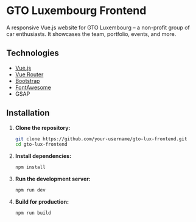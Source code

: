 # GTO Luxembourg Frontend

A responsive Vue.js website for GTO Luxembourg – a non-profit group of car enthusiasts. It showcases the team, portfolio, events, and more.

## Technologies

- [Vue.js](https://vuejs.org/)
- [Vue Router](https://router.vuejs.org/)
- [Bootstrap](https://getbootstrap.com/)
- [FontAwesome](https://fontawesome.com/)
- GSAP

## Installation

1. **Clone the repository:**

   ```bash
   git clone https://github.com/your-username/gto-lux-frontend.git
   cd gto-lux-frontend
   ```
2. **Install dependencies:**
   ```bash
   npm install
   ```
3. **Run the development server:**
   ```bash
   npm run dev
   ```
4. **Build for production:**
   ```bash
   npm run build
   ```
